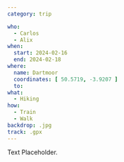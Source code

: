 ```yaml
---
category: trip

who:
  - Carlos
  - Alix
when:
  start: 2024-02-16
  end: 2024-02-18
where:
  name: Dartmoor
  coordinates: [ 50.5719, -3.9207 ]
  to:
what: 
  - Hiking
how:
  - Train
  - Walk
backdrop: .jpg
track: .gpx
---
```


Text Placeholder.